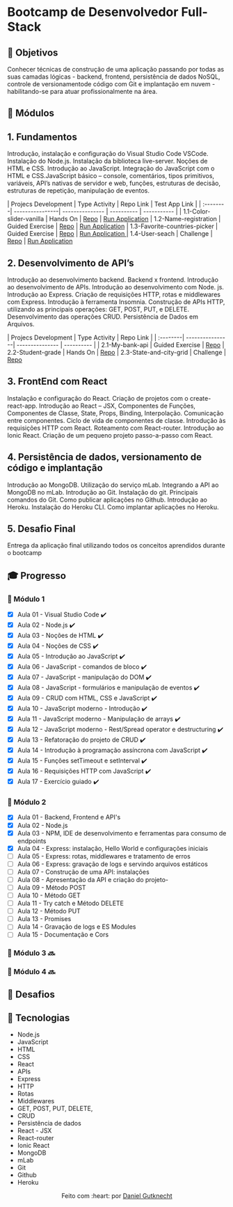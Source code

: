 # Bootcamp de Desenvolvedor Full-Stack

## :dart: Objetivos

Conhecer técnicas de construção de uma aplicação passando por todas as suas camadas lógicas - backend, frontend,
persistência de dados NoSQL, controle de versionamentode código com Git e implantação em nuvem - habilitando-se
para atuar profissionalmente na área.

## :book: Módulos

## 1. Fundamentos
Introdução, instalação e configuração do Visual Studio
Code VSCode. Instalação do Node.js. Instalação
da biblioteca live-server. Noções de HTML e CSS.
Introdução ao JavaScript. Integração do JavaScript
com o HTML e CSS.JavaScript básico – console,
comentários, tipos primitivos, variáveis, API’s nativas
de servidor e web, funções, estruturas de decisão,
estruturas de repetição, manipulação de eventos.

| Projecs Development | Type Activity |  Repo Link | Test App Link |
| :--------| ----------------| --------------- | ---------- | ----------- |
|  1.1-Color-slider-vanilla |  Hands On | [Repo](https://github.com/danielgutknecht/IGTI-fullstack-bootcamp/tree/master/docs/1.1-Color-slider-vanilla) | [Run Application](https://danielgutknecht.github.io/IGTI-fullstack-bootcamp/1.1-Color-slider-vanilla/)
|  1.2-Name-registration |  Guided Exercise | [Repo](https://github.com/danielgutknecht/IGTI-fullstack-bootcamp/tree/master/docs/1.2-Name-registration) | [Run Application](https://danielgutknecht.github.io/IGTI-fullstack-bootcamp/1.2-Name-registration)
| 1.3-Favorite-countries-picker | Guided Exercise | [Repo](https://github.com/danielgutknecht/IGTI-fullstack-bootcamp/tree/master/docs/1.3-Favorite-countries-picker) | [Run Application ](https://danielgutknecht.github.io/IGTI-fullstack-bootcamp/1.3-Favorite-countries-picker)
| 1.4-User-seach | Challenge | [Repo](https://github.com/danielgutknecht/IGTI-fullstack-bootcamp/tree/master/docs/1.4-User-seach) | [Run Application](https://danielgutknecht.github.io/IGTI-fullstack-bootcamp/1.4-User-seach)

## 2. Desenvolvimento de API’s
Introdução ao desenvolvimento backend. Backend
x frontend. Introdução ao desenvolvimento de
APIs. Introdução ao desenvolvimento com Node.
js. Introdução ao Express. Criação de requisições
HTTP, rotas e middlewares com Express. Introdução
à ferramenta Insomnia. Construção de APIs HTTP,
utilizando as principais operações: GET, POST, PUT,
e DELETE. Desenvolvimento das operações CRUD.
Persistência de Dados em Arquivos.

| Projecs Development | Type Activity |  Repo Link | 
| :--------| ----------------| --------------- | ---------- | 
|  2.1-My-bank-api | Guided Exercise | [Repo](https://github.com/danielgutknecht/IGTI-fullstack-bootcamp/tree/master/docs/2.1-My-bank-api) 
|  2.2-Student-grade | Hands On | [Repo](https://github.com/danielgutknecht/IGTI-fullstack-bootcamp/tree/master/docs/2.2-Student-grade)
|  2.3-State-and-city-grid | Challenge | [Repo](https://github.com/danielgutknecht/IGTI-fullstack-bootcamp/tree/master/docs/2.3-State-and-city-grid) 

## 3. FrontEnd com React
Instalação e configuração do React. Criação de projetos
com o create-react-app. Introdução ao React – JSX,
Componentes de Funções, Componentes de Classe,
State, Props, Binding, Interpolação. Comunicação entre
componentes. Ciclo de vida de componentes de classe.
Introdução às requisições HTTP com React. Roteamento
com React-router. Introdução ao Ionic React. Criação de
um pequeno projeto passo-a-passo com React.

## 4. Persistência de dados, versionamento de código e implantação
Introdução ao MongoDB. Utilização do serviço mLab.
Integrando a API ao MongoDB no mLab. Introdução ao
Git. Instalação do git. Principais comandos do Git. Como
publicar aplicações no Github. Introdução ao Heroku.
Instalação do Heroku CLI. Como implantar aplicações no
Heroku.

## 5. Desafio Final</b></h3>
Entrega da aplicação final utilizando todos os conceitos aprendidos durante o bootcamp

## :mortar_board: Progresso

### :closed_book: Módulo 1

- [x] Aula 01 - Visual Studio Code :heavy_check_mark:
- [x] Aula 02 - Node.js :heavy_check_mark:
- [x] Aula 03 - Noções de HTML :heavy_check_mark:
- [x] Aula 04 - Noções de CSS :heavy_check_mark:
- [x] Aula 05 - Introdução ao JavaScript :heavy_check_mark:
- [x] Aula 06 - JavaScript - comandos de bloco :heavy_check_mark:
- [x] Aula 07 - JavaScript - manipulação do DOM :heavy_check_mark:
- [x] Aula 08 - JavaScript - formulários e manipulação de eventos :heavy_check_mark:
- [x] Aula 09 - CRUD com HTML, CSS e JavaScript :heavy_check_mark:
- [x] Aula 10 - JavaScript moderno - Introdução :heavy_check_mark:
- [x] Aula 11 - JavaScript moderno - Manipulação de arrays :heavy_check_mark:
- [x] Aula 12 - JavaScript moderno - Rest/Spread operator e destructuring :heavy_check_mark:
- [x] Aula 13 - Refatoração do projeto de CRUD :heavy_check_mark:
- [x] Aula 14 - Introdução à programação assíncrona com JavaScript :heavy_check_mark:
- [x] Aula 15 - Funções setTimeout e setInterval :heavy_check_mark:
- [x] Aula 16 - Requisições HTTP com JavaScript :heavy_check_mark:
- [x] Aula 17 - Exercício guiado :heavy_check_mark:

### :green_book: Módulo 2

- [x] Aula 01 - Backend, Frontend e API's
- [x] Aula 02 - Node.js
- [x] Aula 03 - NPM, IDE de desenvolvimento e ferramentas para consumo de endpoints
- [x] Aula 04 - Express: instalação, Hello World e configurações iniciais
- [ ] Aula 05 - Express: rotas, middlewares e tratamento de erros
- [ ] Aula 06 - Express: gravação de logs e servindo arquivos estáticos
- [ ] Aula 07 - Construção de uma API: instalações
- [ ] Aula 08 - Apresentação da API e criação do projeto-
- [ ] Aula 09 - Método POST
- [ ] Aula 10 - Método GET
- [ ] Aula 11 - Try catch e Método DELETE
- [ ] Aula 12 - Método PUT
- [ ] Aula 13 - Promises
- [ ] Aula 14 - Gravação de logs e ES Modules
- [ ] Aula 15 - Documentação e Cors

### :blue_book: Módulo 3 :soon:

### :orange_book: Módulo 4 :soon:

## :triangular_flag_on_post: Desafios

## :rocket: Tecnologias

* Node.js
* JavaScript
* HTML
* CSS
* React
* APIs
* Express
* HTTP
* Rotas
* Middlewares
* GET, POST, PUT, DELETE,
* CRUD
* Persistência de dados
* React - JSX
* React-router
* Ionic React
* MongoDB
* mLab
* Git
* Github
* Heroku

<p align = "center">Feito com :heart: por <a href="https://linkedin.com/in/danielgutknecht">Daniel Gutknecht</a></p>
